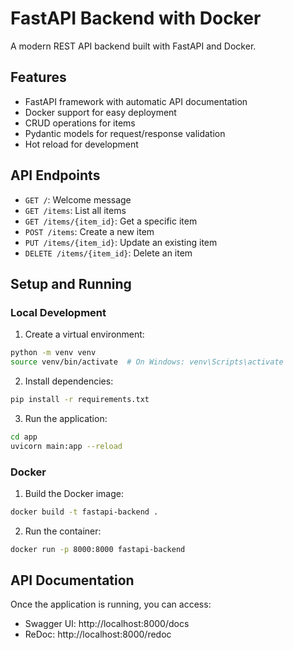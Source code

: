 # FastAPI Backend with Docker

A modern REST API backend built with FastAPI and Docker.

## Features

- FastAPI framework with automatic API documentation
- Docker support for easy deployment
- CRUD operations for items
- Pydantic models for request/response validation
- Hot reload for development

## API Endpoints

- `GET /`: Welcome message
- `GET /items`: List all items
- `GET /items/{item_id}`: Get a specific item
- `POST /items`: Create a new item
- `PUT /items/{item_id}`: Update an existing item
- `DELETE /items/{item_id}`: Delete an item

## Setup and Running

### Local Development

1. Create a virtual environment:
```bash
python -m venv venv
source venv/bin/activate  # On Windows: venv\Scripts\activate
```

2. Install dependencies:
```bash
pip install -r requirements.txt
```

3. Run the application:
```bash
cd app
uvicorn main:app --reload
```

### Docker

1. Build the Docker image:
```bash
docker build -t fastapi-backend .
```

2. Run the container:
```bash
docker run -p 8000:8000 fastapi-backend
```

## API Documentation

Once the application is running, you can access:
- Swagger UI: http://localhost:8000/docs
- ReDoc: http://localhost:8000/redoc 